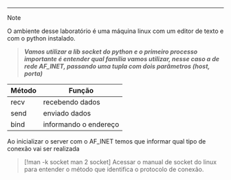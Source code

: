 -------

> [!NOTE]
>O ambiente desse laboratório é uma máquina linux com um editor de texto e com o python instalado. 

> ***Vamos utilizar a lib socket do python e o primeiro processo importante é entender qual família vamos utilizar, nesse caso a de rede AF_INET, passando uma tupla com dois parâmetros (host, porta)***

| Método | Função                 |
| ------ | ---------------------- |
| recv   | recebendo dados        |
| send   | enviado dados          |
| bind   | informando o endereço  |
Ao inicializar o server com o AF_INET temos que informar qual tipo de conexão vai ser realizada 

> [!man -k socket  man 2 socket]
>Acessar o manual de socket do linux para entender o método que identifica o protocolo de conexão. 

